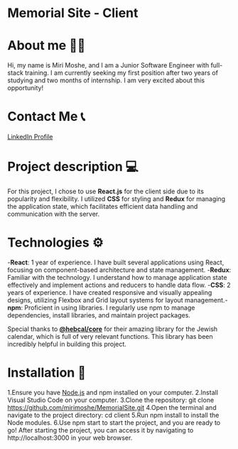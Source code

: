 # Memorial Site - Client 

# About me 👩‍💻
Hi, my name is Miri Moshe, and I am a Junior Software Engineer with full-stack training. I am currently seeking my first position after two years of studying and two months of internship. I am very excited about this opportunity!


# Contact Me 📞
[LinkedIn Profile](https://www.linkedin.com/in/miri-moshe)

# Project description 💻
For this project, I chose to use **React.js** for the client side due to its popularity and flexibility. I utilized **CSS** for styling and **Redux** for managing the application state, which facilitates efficient data handling and communication with the server.

# Technologies ⚙️
-**React**: 1 year of experience. I have built several applications using React, focusing on component-based architecture and state management. -**Redux**: Familiar with the technology. I understand how to manage application state effectively and implement actions and reducers to handle data flow.   -**CSS**: 2 years of experience. I have created responsive and visually appealing designs, utilizing Flexbox and Grid layout systems for layout management.-**npm**: Proficient in using libraries. I regularly use npm to manage dependencies, install libraries, and maintain project packages.

Special thanks to [**@hebcal/core**](github.com/hebcal/hebcal-es6) for their amazing library for the Jewish calendar, which is full of very relevant functions. This library has been incredibly helpful in building this project.

# Installation 🚀
1.Ensure you have [Node.js](https://nodejs.org/) and npm installed on your computer.
2.Install Visual Studio Code on your computer.
3.Clone the repository: git clone https://github.com/mirimoshe/MemorialSite.git
4.Open the terminal and navigate to the project directory: cd client
5.Run npm install to install the Node modules.
6.Use npm start to start the project, and you are ready to go!
After starting the project, you can access it by navigating to http://localhost:3000 in your web browser.



